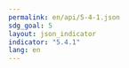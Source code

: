 ```yaml
---
permalink: en/api/5-4-1.json
sdg_goal: 5
layout: json_indicator
indicator: "5.4.1"
lang: en
---
```

